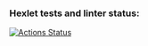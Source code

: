 ### Hexlet tests and linter status:
[![Actions Status](https://github.com/AVIOR1/python-project-lvl1/workflows/hexlet-check/badge.svg)](https://github.com/AVIOR1/python-project-lvl1/actions)